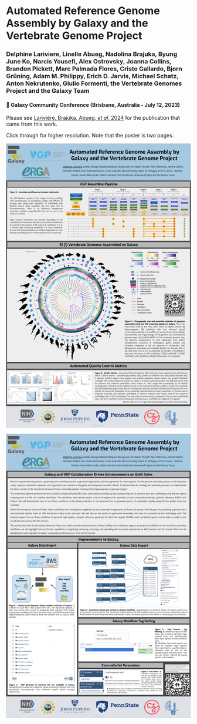 # Automated Reference Genome Assembly by Galaxy and the Vertebrate Genome Project

### Delphine Lariviere, **Linelle Abueg**, Nadolina Brajuka, Byung June Ko, Narcis Yousefi, Alex Ostrovsky, Joanna Collins, Brandon Pickett, Marc Palmada Flores, Cristo Gallardo, Bjorn Grüning, Adam M. Philippy, Erich D. Jarvis, Michael Schatz, Anton Nekrutenko, Giulio Formenti, the Vertebrate Genomes Project and the Galaxy Team

#### :round_pushpin: Galaxy Community Conference (Brisbane, Australia - July 12, 2023)

Please see [Larivière, Brajuka, Abueg, *et al.* 2024](https://doi.org/10.1038/s41587-023-02100-3) for the publication that came from this work.

Click through for higher resolution. Note that the poster is two pages. 

![poster1](GCC2023_VGP_poster_pg1.png)

![poster2](GCC2023_VGP_poster_pg2.png)
